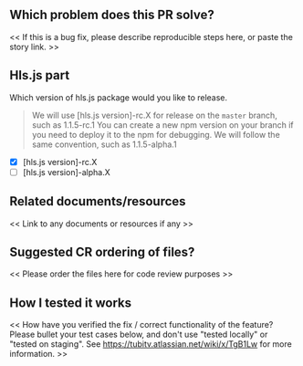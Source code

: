 ## Which problem does this PR solve?

<< If this is a bug fix, please describe reproducible steps here, or paste the story link. >>

## Hls.js part

Which version of hls.js package would you like to release. 
>We will use [hls.js version]-rc.X for release on the `master` branch, such as 1.1.5-rc.1
You can create a new npm version on your branch if you need to deploy it to the npm for debugging. We will follow the same convention, such as 1.1.5-alpha.1
- [x] [hls.js version]-rc.X
- [ ] [hls.js version]-alpha.X

## Related documents/resources

<< Link to any documents or resources if any >>

## Suggested CR ordering of files?

<< Please order the files here for code review purposes >>

## How I tested it works

<< How have you verified the fix / correct functionality of the feature? Please bullet your test cases below, and don't use "tested locally" or "tested on staging". See https://tubitv.atlassian.net/wiki/x/TgB1Lw for more information. >>
